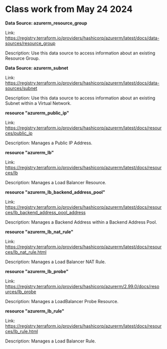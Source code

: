 # Class work from May 24 2024

**Data Source: azurerm_resource_group**

Link: https://registry.terraform.io/providers/hashicorp/azurerm/latest/docs/data-sources/resource_group

Description: Use this data source to access information about an existing Resource Group.

**Data Source: azurerm_subnet**

Link: https://registry.terraform.io/providers/hashicorp/azurerm/latest/docs/data-sources/subnet

Description: Use this data source to access information about an existing Subnet within a Virtual Network.

**resource "azurerm_public_ip"**

Link: https://registry.terraform.io/providers/hashicorp/azurerm/latest/docs/resources/public_ip

Description: Manages a Public IP Address.

**resource "azurerm_lb"**

Link: https://registry.terraform.io/providers/hashicorp/azurerm/latest/docs/resources/lb

Description: Manages a Load Balancer Resource.

**resource "azurerm_lb_backend_address_pool"**

Link: https://registry.terraform.io/providers/hashicorp/azurerm/latest/docs/resources/lb_backend_address_pool_address

Description: Manages a Backend Address within a Backend Address Pool.

**resource "azurerm_lb_nat_rule"**

Link: https://registry.terraform.io/providers/hashicorp/azurerm/latest/docs/resources/lb_nat_rule.html

Description: Manages a Load Balancer NAT Rule.

**resource "azurerm_lb_probe"**

Link: https://registry.terraform.io/providers/hashicorp/azurerm/2.99.0/docs/resources/lb_probe

Description: Manages a LoadBalancer Probe Resource.

**resource "azurerm_lb_rule"**

Link: https://registry.terraform.io/providers/hashicorp/azurerm/latest/docs/resources/lb_rule.html

Description: Manages a Load Balancer Rule.

